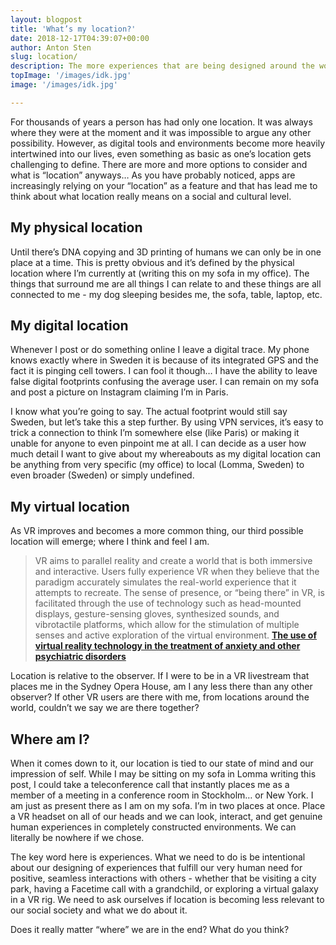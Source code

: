 ```yaml
---
layout: blogpost
title: 'What’s my location?'
date: 2018-12-17T04:39:07+00:00
author: Anton Sten
slug: location/
description: The more experiences that are being designed around the world, both physically and digitally, we are having a more difficult time figuring out what location REALLY means. Is it where you are sitting? Is it the designed game experience you are playing? Is it the Facetime app that you are talking to friends on. It’s all getting murky.
topImage: '/images/idk.jpg'
image: '/images/idk.jpg'

---
```

For thousands of years a person has had only one location. It was always where they were at the moment and it was impossible to argue any other possibility. However, as digital tools and environments become more heavily intertwined into our lives, even something as basic as one’s location gets challenging to define. There are more and more options to consider and what is “location” anyways… As you have probably noticed, apps are increasingly relying on your “location” as a feature and that has lead me to think about what location really means on a social and cultural level.


## My physical location
Until there’s DNA copying and 3D printing of humans we can only be in one place at a time. This is pretty obvious and it’s defined by the physical location where I’m currently at (writing this on my sofa in my office). The things that surround me are all things I can relate to and these things are all connected to me - my dog sleeping besides me, the sofa, table, laptop, etc.

## My digital location
Whenever I post or do something online I leave a digital trace. My phone knows exactly where in Sweden it is because of its integrated GPS and the fact it is pinging cell towers. I can fool it though… I have the ability to leave false digital footprints confusing the average user. I can remain on my sofa and post a picture on Instagram claiming I’m in Paris.

I know what you’re going to say. The actual footprint would still say Sweden, but let’s take this a step further. By using VPN services, it’s easy to trick a connection to think I’m somewhere else (like Paris) or making it unable for anyone to even pinpoint me at all. I can decide as a user how much detail I want to give about my whereabouts as my digital location can be anything from very specific (my office) to local (Lomma, Sweden) to even broader (Sweden) or simply undefined.

## My virtual location
As VR improves and becomes a more common thing, our third possible location will emerge; where I think and feel I am.

>VR aims to parallel reality and create a world that is both immersive and interactive. Users fully experience VR when they believe that the paradigm accurately simulates the real-world experience that it attempts to recreate. The sense of presence, or “being there” in VR, is facilitated through the use of technology such as head-mounted displays, gesture-sensing gloves, synthesized sounds, and vibrotactile platforms, which allow for the stimulation of multiple senses and active exploration of the virtual environment.
**[The use of virtual reality technology in the treatment of anxiety and other psychiatric disorders](https://www.ncbi.nlm.nih.gov/pmc/articles/PMC5421394/)**

Location is relative to the observer. If I were to be in a VR livestream that places me in the Sydney Opera House, am I any less there than any other observer? If other VR users are there with me, from locations around the world, couldn’t we say we are there together?


## Where am I?
When it comes down to it, our location is tied to our state of mind and our impression of self. While I may be sitting on my sofa in Lomma writing this post, I could take a teleconference call that instantly places me as a member of a meeting in a conference room in Stockholm… or New York. I am just as present there as I am on my sofa. I’m in two places at once. Place a VR headset on all of our heads and we can look, interact, and get genuine human experiences in completely constructed environments. We can literally be nowhere if we chose.

The key word here is experiences. What we need to do is be intentional about our designing of experiences that fulfill our very human need for positive, seamless interactions with others - whether that be visiting a city park, having a Facetime call with a grandchild, or exploring a virtual galaxy in a VR rig. We need to ask ourselves if location is becoming less relevant to our social society and what we do about it.

Does it really matter “where” we are in the end? What do you think?
